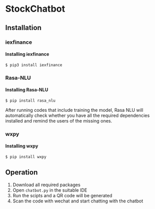 # StockChatbot

## Installation

### iexfinance
#### Installing iexfinance
```
$ pip3 install iexfinance
```

### Rasa-NLU
#### Installing Rasa-NLU
```
$ pip install rasa_nlu
```
After running codes that include training the model, Rasa NLU will automatically check whether you have 
all the required dependencies installed and remind the users of the missing ones.

### wxpy
#### Installing wxpy
```
$ pip install wxpy
```

## Operation
1. Download all required packages
2. Open ```chatbot.py``` in the suitable IDE
3. Run the scipts and a QR code will be generated
4. Scan the code with wechat and start chatting with the chatbot
